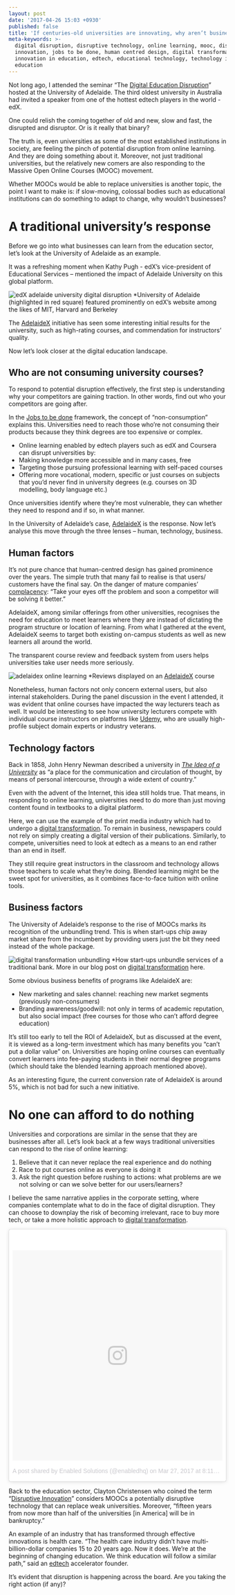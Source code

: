 ```yaml
---
layout: post
date: '2017-04-26 15:03 +0930'
published: false
title: 'If centuries-old universities are innovating, why aren’t businesses?'
meta-keywords: >-
  digital disruption, disruptive technology, online learning, mooc, disruptive
  innovation, jobs to be done, human centred design, digital transformation,
  innovation in education, edtech, educational technology, technology in
  education
---
```

Not long ago, I attended the seminar “The [Digital Education Disruption](https://blogs.adelaide.edu.au/adelaidex/2017/03/22/the-digital-education-disruption-kathy-pugh-edx/)” hosted at the University of Adelaide. The third oldest university in Australia had invited a speaker from one of the hottest edtech players in the world - edX. 

One could relish the coming together of old and new, slow and fast, the disrupted and disruptor. Or is it really that binary? 

The truth is, even universities as some of the most established institutions in society, are feeling the pinch of potential disruption from online learning. And they are doing something about it. Moreover, not just traditional universities, but the relatively new comers are also responding to the Massive Open Online Courses (MOOC) movement. 

Whether MOOCs would be able to replace universities is another topic, the point I want to make is: if slow-moving, colossal bodies such as educational institutions can do something to adapt to change, why wouldn’t businesses? 

# A traditional university’s response 

Before we go into what businesses can learn from the education sector, let’s look at the University of Adelaide as an example. 

It was a refreshing moment when Kathy Pugh - edX’s vice-president of Educational Services – mentioned the impact of Adelaide University on this global platform. 

![edX adelaide university digital disruption]({{site.baseurl}}/images/img_edudisrupt_edx.JPG)
*University of Adelaide (highlighted in red square) featured prominently on edX’s website among the likes of MIT, Harvard and Berkeley 

The [AdelaideX](https://www.edx.org/school/adelaidex) initiative has seen some interesting initial results for the university, such as high-rating courses, and commendation for instructors’ quality. 

Now let’s look closer at the digital education landscape. 

## Who are not consuming university courses?

To respond to potential disruption effectively, the first step is understanding why your competitors are gaining traction. In other words, find out who your competitors are going after. 

In the [Jobs to be done](http://blog.enabled.com.au/jobs-to-be-done/) framework, the concept of “non-consumption” explains this. Universities need to reach those who’re not consuming their products because they think degrees are too expensive or complex. 

- Online learning enabled by edtech players such as edX and Coursera can disrupt universities by:
- Making knowledge more accessible and in many cases, free
- Targeting those pursuing professional learning with self-paced courses
- Offering more vocational, modern, specific or just courses on subjects that you’d never find in university degrees (e.g. courses on 3D modelling, body language etc.)

Once universities identify where they’re most vulnerable, they can whether they need to respond and if so, in what manner. 

In the University of Adelaide’s case, [AdelaideX](https://www.edx.org/school/adelaidex) is the response. Now let’s analyse this move through the three lenses – human, technology, business. 

## Human factors

It’s not pure chance that human-centred design has gained prominence over the years. The simple truth that many fail to realise is that users/ customers have the final say. On the danger of mature companies’ [complacency](http://blog.enabled.com.au/web-summit-2016/): “Take your eyes off the problem and soon a competitor will be solving it better.”

AdelaideX, among similar offerings from other universities, recognises the need for education to meet learners where they are instead of dictating the program structure or location of learning. 
From what I gathered at the event, AdelaideX seems to target both existing on-campus students as well as new learners all around the world. 

The transparent course review and feedback system from users helps universities take user needs more seriously.

![adelaidex online learning ]({{site.baseurl}}/images/img_edudisrupt_adex.png)
*Reviews displayed on an [AdelaideX](https://www.edx.org/course/essential-human-biology-cells-tissues-adelaidex-humbio101x-1) course

Nonetheless, human factors not only concern external users, but also internal stakeholders. During the panel discussion in the event I attended, it was evident that online courses have impacted the way lecturers teach as well. It would be interesting to see how university lecturers compete with individual course instructors on platforms like [Udemy](https://www.udemy.com/), who are usually high-profile subject domain experts or industry veterans. 

## Technology factors

Back in 1858, John Henry Newman described a university in [_The Idea of a University_](http://www.bartleby.com/28/2.html) as “a place for the communication and circulation of thought, by means of personal intercourse, through a wide extent of country.”

Even with the advent of the Internet, this idea still holds true. That means, in responding to online learning, universities need to do more than just moving content found in textbooks to a digital platform.

Here, we can use the example of the print media industry which had to undergo a [digital transformation](http://blog.enabled.com.au/digital-transformation/). To remain in business, newspapers could not rely on simply creating a digital version of their publications. Similarly, to compete, universities need to look at edtech as a means to an end rather than an end in itself.

They still require great instructors in the classroom and technology allows those teachers to scale what they’re doing. Blended learning might be the sweet spot for universities, as it combines face-to-face tuition with online tools. 

## Business factors

The University of Adelaide’s response to the rise of MOOCs marks its recognition of the unbundling trend. This is when start-ups chip away market share from the incumbent by providing users just the bit they need instead of the whole package. 

![digital transformation unbundling ]({{site.baseurl}}/images/img_digitrans_unbundling.png)
*How start-ups unbundle services of a traditional bank. More in our blog post on [digital transformation](http://blog.enabled.com.au/digital-transformation/) here.

Some obvious business benefits of programs like AdelaideX are: 

- New marketing and sales channel: reaching new market segments (previously non-consumers)
- Branding awareness/goodwill: not only in terms of academic reputation, but also social impact (free courses for those who can’t afford degree education)

It’s still too early to tell the ROI of AdelaideX, but as discussed at the event, it is viewed as a long-term investment which has many benefits you “can’t put a dollar value” on. Universities are hoping online courses can eventually convert learners into fee-paying students in their normal degree programs (which should take the blended learning approach mentioned above). 

As an interesting figure, the current conversion rate of AdelaideX is around 5%, which is not bad for such a new initiative.  

# No one can afford to do nothing

Universities and corporations are similar in the sense that they are businesses after all. Let’s look back at a few ways traditional universities can respond to the rise of online learning:

1. Believe that it can never replace the real experience and do nothing
2. Race to put courses online as everyone is doing it
3. Ask the right question before rushing to actions: what problems are we not solving or can we solve better for our users/learners? 

I believe the same narrative applies in the corporate setting, where companies contemplate what to do in the face of digital disruption. They can choose to downplay the risk of becoming irrelevant, race to buy more tech, or take a more holistic approach to [digital transformation](http://blog.enabled.com.au/digital-transformation/). 

<blockquote class="instagram-media" data-instgrm-version="7" style=" background:#FFF; border:0; border-radius:3px; box-shadow:0 0 1px 0 rgba(0,0,0,0.5),0 1px 10px 0 rgba(0,0,0,0.15); margin: 1px; max-width:658px; padding:0; width:99.375%; width:-webkit-calc(100% - 2px); width:calc(100% - 2px);"><div style="padding:8px;"> <div style=" background:#F8F8F8; line-height:0; margin-top:40px; padding:50.0% 0; text-align:center; width:100%;"> <div style=" background:url(data:image/png;base64,iVBORw0KGgoAAAANSUhEUgAAACwAAAAsCAMAAAApWqozAAAABGdBTUEAALGPC/xhBQAAAAFzUkdCAK7OHOkAAAAMUExURczMzPf399fX1+bm5mzY9AMAAADiSURBVDjLvZXbEsMgCES5/P8/t9FuRVCRmU73JWlzosgSIIZURCjo/ad+EQJJB4Hv8BFt+IDpQoCx1wjOSBFhh2XssxEIYn3ulI/6MNReE07UIWJEv8UEOWDS88LY97kqyTliJKKtuYBbruAyVh5wOHiXmpi5we58Ek028czwyuQdLKPG1Bkb4NnM+VeAnfHqn1k4+GPT6uGQcvu2h2OVuIf/gWUFyy8OWEpdyZSa3aVCqpVoVvzZZ2VTnn2wU8qzVjDDetO90GSy9mVLqtgYSy231MxrY6I2gGqjrTY0L8fxCxfCBbhWrsYYAAAAAElFTkSuQmCC); display:block; height:44px; margin:0 auto -44px; position:relative; top:-22px; width:44px;"></div></div><p style=" color:#c9c8cd; font-family:Arial,sans-serif; font-size:14px; line-height:17px; margin-bottom:0; margin-top:8px; overflow:hidden; padding:8px 0 7px; text-align:center; text-overflow:ellipsis; white-space:nowrap;"><a href="https://www.instagram.com/p/BSKo-IGBhnk/" style=" color:#c9c8cd; font-family:Arial,sans-serif; font-size:14px; font-style:normal; font-weight:normal; line-height:17px; text-decoration:none;" target="_blank">A post shared by Enabled Solutions (@enabledhq)</a> on <time style=" font-family:Arial,sans-serif; font-size:14px; line-height:17px;" datetime="2017-03-28T03:11:45+00:00">Mar 27, 2017 at 8:11pm PDT</time></p></div></blockquote>
<script async defer src="//platform.instagram.com/en_US/embeds.js"></script>

Back to the education sector, Clayton Christensen who coined the term “[Disruptive Innovation](http://blog.enabled.com.au/mass-disruption/)” considers MOOCs a potentially disruptive technology that can replace weak universities. Moreover, “fifteen years from now more than half of the universities [in America] will be in bankruptcy.”

An example of an industry that has transformed through effective innovations is health care. “The health care industry didn’t have multi-billion-dollar companies 15 to 20 years ago. Now it does. We’re at the beginning of changing education. We think education will follow a similar path,” said an [edtech](https://www.cbinsights.com/blog/ed-tech-vc-ceo-commentary/) accelerator founder. 

It’s evident that disruption is happening across the board. Are you taking the right action (if any)?
